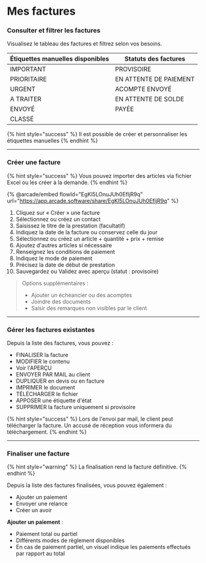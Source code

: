 # Mes factures

### **Consulter et filtrer les factures**

Visualisez le tableau des factures et filtrez selon vos besoins.

| Étiquettes manuelles disponibles  | Statuts des factures   |
| --------------------------------- | ---------------------- |
| IMPORTANT                         | PROVISOIRE             |
| PRIORITAIRE                       | EN ATTENTE DE PAIEMENT |
| URGENT                            | ACOMPTE ENVOYÉ         |
| A TRAITER                         | EN ATTENTE DE SOLDE    |
| ENVOYÉ                            | PAYÉE                  |
| CLASSÉ                            |                        |

{% hint style="success" %}
Il est possible de créer et personnaliser les étiquettes manuelles
{% endhint %}

***

### **Créer une facture**

{% hint style="success" %}
Vous pouvez importer des articles via fichier Excel ou les créer à la demande.
{% endhint %}

{% @arcade/embed flowId="EgKl5LOnuJUh0EfljR9q" url="https://app.arcade.software/share/EgKl5LOnuJUh0EfljR9q" %}

1. Cliquez sur « Créer » une facture
2. Sélectionnez ou créez un contact
3. Saisissez le titre de la prestation (facultatif)
4. Indiquez la date de la facture ou conservez celle du jour
5. Sélectionnez ou créez un article + quantité + prix + remise
6. Ajoutez d'autres articles si nécessaire
7. Renseignez les conditions de paiement
8. Indiquez le mode de paiement
9. Précisez la date de début de prestation
10. Sauvegardez ou Validez avec aperçu (statut : provisoire)



> Options supplémentaires :
>
> * Ajouter un échéancier ou des acomptes
> * Joindre des documents
> * Saisir des remarques non visibles par le client

***

### **Gérer les factures existantes**

Depuis la liste des factures, vous pouvez :

* FINALISER la facture
* MODIFIER le contenu
* Voir l'APERÇU
* ENVOYER PAR MAIL au client
* DUPLIQUER en devis ou en facture
* IMPRIMER le document
* TÉLÉCHARGER le fichier
* APPOSER une étiquette d'état
* SUPPRIMER la facture uniquement si provisoire

{% hint style="success" %}
Lors de l'envoi par mail, le client peut télécharger la facture. Un accusé de réception vous informera du téléchargement.
{% endhint %}

***

### **Finaliser une facture**

{% hint style="warning" %}
La finalisation rend la facture définitive.
{% endhint %}

Depuis la liste des factures finalisées, vous pouvez également :

* Ajouter un paiement
* Envoyer une relance
* Créer un avoir

**Ajouter un paiement** :

* Paiement total ou partiel
* Différents modes de règlement disponibles
* En cas de paiement partiel, un visuel indique les paiements effectués par rapport au total
